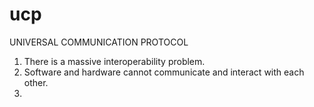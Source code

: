 # ucp
UNIVERSAL COMMUNICATION PROTOCOL
 
  1. There is a massive interoperability problem. 
  2. Software and hardware cannot communicate
      and interact with each other.
  3. 
